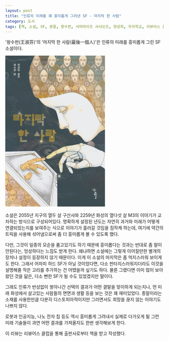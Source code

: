 ```yaml
---
layout: post
title: "인류의 미래를 꽤 흥미롭게 그려낸 SF - 마지막 한 사람"
category: 도서
tags: [책, 소설, SF, 종말, 왕수펀, 서머라이즈 샤샤오즈, 양성희, 우리학교, 리뷰어스 클럽, 서평]
---
```


'왕수펀(王淑芬)'의
'마지막 한 사람(最後一個人)'은
인류의 미래를 흥미롭게 그린 SF 소설이다.

![표지](/images/the-last-man-book-h480.jpg)

소설은 2055년 지구의 열두 살 구산샤와 2259년 화성의 열다섯 살 M3의 이야기가 교차하는 방식으로 구성되어있다.
명확하게 설정된 년도는 자연히 과거와 미래가 어떻게 연결되었는지를 보여주는 식으로 이야기가 흘러갈 것임을 짐작케 하는데,
여기에 약간의 트릭을 사용해 섞어냄으로써 좀 더 흥미롭게 볼 수 있도록 했다.

다만, 그것이 일종의 모순을 품고있기도 하기 때문에
흥미롭다는 것과는 반대로 좀 말이 안된다는, 엉성하다는 느낌도 받게 한다.
왜냐하면 소설에는 그렇게 이어질만한 별개의 장치나 설정이 등장하지 않기 때문이다.
이게 이 소설의 마지막은 좀 억지스러워 보이게도 한다.
그래서 어차피 하드 SF가 아닐 것이었다면,
다소 판타지스러워지더라도 이것을 설명해줄 작은 고리<!-- 루프 즉 타임루프 -->를 추가하는 건 어땠을까 싶기도 하다.
물론 그랬다면 이미 많이 보아왔던 것을 닮은, 다소 뻔한 SF가 될 수도 있었겠지만 말이다.

그래도 인류가 반성없이 쌓아나간 선택의 결과가 어떤 결말을 맞이하게 되는지나,
먼 미래 화성에서 살고있는 사람들의 면면과 생활 등을 보는 것은 꽤 재미있었다.
종말이라는 소재를 사용한만큼 다분히 디스토피아적이지만 그러면서도 희망을 끊지 않는 이야기도 나쁘지 않다.

로봇과 인공지능, 나노 전자 칩<!-- , 그리고 인조인간 --> 등도 역시 흥미롭게 그려내서
실제로 다가오게 될 그런 미래 기술들이 과연 어떤 결과를 가져올지도 한번 생각해보게 한다.



<div class="im im-info">
이 리뷰는 리뷰어스 클럽을 통해 출판사로부터 책을 받고 작성했다.
</div>
